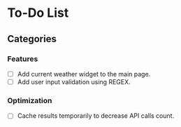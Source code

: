 # To-Do List

## Categories

### Features

- [ ] Add current weather widget to the main page.
- [ ] Add user input validation using REGEX.

### Optimization

- [ ] Cache results temporarily to decrease API calls count.

